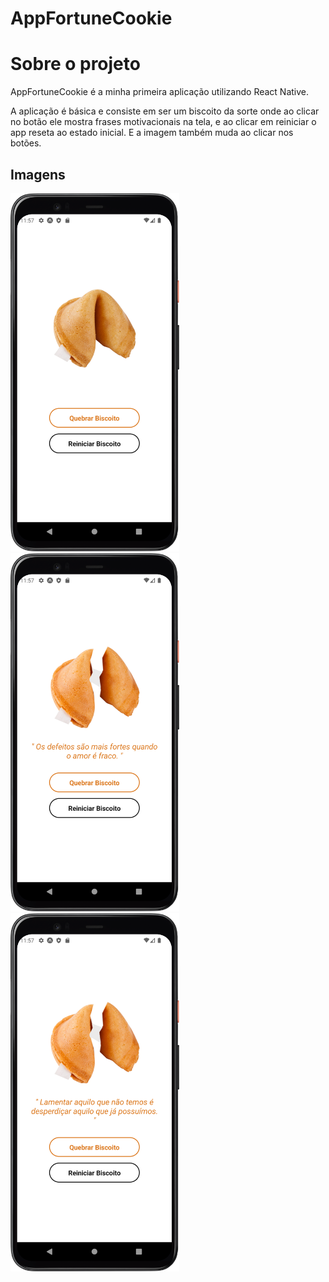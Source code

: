 # AppFortuneCookie

# Sobre o projeto


AppFortuneCookie é a minha primeira aplicação utilizando React Native.

A aplicação é básica e consiste em ser um biscoito da sorte onde ao clicar no botão ele mostra frases motivacionais na tela, e ao clicar em reiniciar o app reseta ao estado inicial. E a imagem também muda ao clicar nos botões.


## Imagens

<img src="https://github.com/NSuzano/AppFortuneCookie/blob/master/src/Screenshot_20230131_235705.png" width="270">       <img src="https://github.com/NSuzano/AppFortuneCookie/blob/master/src/Screenshot_20230131_235719.png" width="270"><img src="https://github.com/NSuzano/AppFortuneCookie/blob/master/src/Screenshot_20230131_235727.png" width="270">
